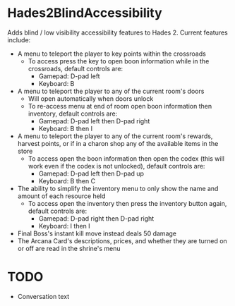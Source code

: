 # Hades2BlindAccessibility
Adds blind / low visibility accessibility features to Hades 2. Current features include:
* A menu to teleport the player to key points within the crossroads
    * To access press the key to open boon information while in the crossroads, default controls are:
        * Gamepad: D-pad left
        * Keyboard: B
* A menu to teleport the player to any of the current room's doors 
    * Will open automatically when doors unlock
    * To re-access menu at end of room open boon information then inventory, default controls are:
        * Gamepad: D-pad left then D-pad right
        * Keyboard: B then I
* A menu to teleport the player to any of the current room's rewards, harvest points, or if in a charon shop any of the available items in the store
    * To access open the boon information then open the codex (this will work even if the codex is not unlocked), default controls are:
        * Gamepad: D-pad left then D-pad up
        * Keyboard: B then C
* The ability to simplify the inventory menu to only show the name and amount of each resource held
    * To access open the inventory then press the inventory button again, default controls are:
        * Gamepad: D-pad right then D-pad right
        * Keyboard: I then I
* Final Boss's instant kill move instead deals 50 damage
* The Arcana Card's descriptions, prices, and whether they are turned on or off are read in the shrine's menu

# TODO
* Conversation text